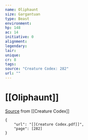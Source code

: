 ```yaml
---
name: Oliphaunt
size: Gargantuan
type: Beast
environment: 
hp: 148
ac: 14
initiative: 0
alignment: 
legendary: 
lair: 
unique: 
cr: 8
tags: 
source: "Creature Codex: 282"
url: ""
---
```

# [[Oliphaunt]]

[Source](zotero://open-pdf/library/items/NTNKJRHG?page=282) from [[Creature Codex]]

```pdf
{
	"url": "[[Creature Codex.pdf]]",
	"page": [282]
}
```

